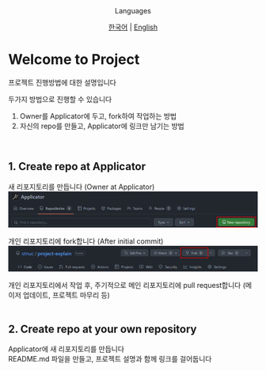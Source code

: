 <div align="center">
Languages<br>

[한국어](./KO_README.md) | [English](./README.md)
</div>

# Welcome to Project
프로젝트 진행방법에 대한 설명입니다  

두가지 방법으로 진행할 수 있습니다  
1. Owner를 Applicator에 두고, fork하여 작업하는 방법  
2. 자신의 repo를 만들고, Applicator에 링크만 남기는 방법  
<br>

## 1. Create repo at Applicator
새 리포지토리를 만듭니다 (Owner at Applicator)  
<img src="./imgs/1.png">

개인 리포지토리에 fork합니다 (After initial commit)  
<img src="./imgs/2.png">

개인 리포지토리에서 작업 후, 주기적으로 메인 리포지토리에 pull request합니다 (메이저 업데이트, 프로젝트 마무리 등)  
<br>

## 2. Create repo at your own repository
Applicator에 새 리포지토리를 만듭니다  
README.md 파일을 만들고, 프로젝트 설명과 함께 링크를 걸어둡니다  